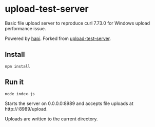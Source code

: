 # upload-test-server
Basic file upload server to reproduce curl 7.73.0 for Windows upload performance issue.

Powered by [hapi](https://hapijs.com).
Forked from [upload-test-server](https://github.com/trading-peter/upload-test-server).

## Install

`npm install`

## Run it

`node index.js`

Starts the server on 0.0.0.0:8989 and accepts file uploads at http://<host>:8989/upload.

Uploads are written to the current directory.


